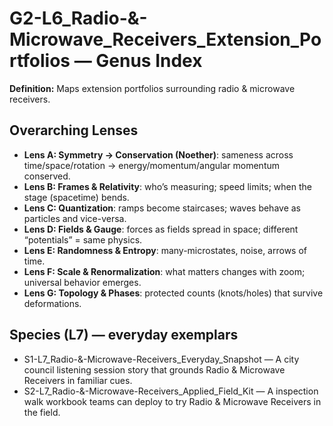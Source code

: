 # G2-L6_Radio-&-Microwave_Receivers_Extension_Portfolios — Genus Index
**Definition:** Maps extension portfolios surrounding radio & microwave receivers.

## Overarching Lenses

- **Lens A: Symmetry -> Conservation (Noether)**: sameness across time/space/rotation → energy/momentum/angular momentum conserved.
- **Lens B: Frames & Relativity**: who’s measuring; speed limits; when the stage (spacetime) bends.
- **Lens C: Quantization**: ramps become staircases; waves behave as particles and vice-versa.
- **Lens D: Fields & Gauge**: forces as fields spread in space; different “potentials” = same physics.
- **Lens E: Randomness & Entropy**: many-microstates, noise, arrows of time.
- **Lens F: Scale & Renormalization**: what matters changes with zoom; universal behavior emerges.
- **Lens G: Topology & Phases**: protected counts (knots/holes) that survive deformations.

## Species (L7) — everyday exemplars
- S1-L7_Radio-&-Microwave-Receivers_Everyday_Snapshot — A city council listening session story that grounds Radio & Microwave Receivers in familiar cues.
- S2-L7_Radio-&-Microwave-Receivers_Applied_Field_Kit — A inspection walk workbook teams can deploy to try Radio & Microwave Receivers in the field.

